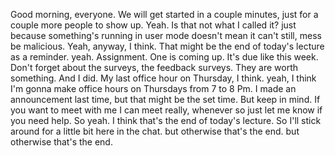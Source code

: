 Good morning, everyone. We will get started in a couple minutes, just
for a couple more people to show up.
Yeah.
Is that not what I called it?
just because something's running in user mode doesn't mean it can't still, mess be malicious.
Yeah, anyway, I think. That might be the end of today's lecture as a reminder.
yeah. Assignment. One is coming up. It's due like this week. Don't forget about the
surveys, the feedback surveys. They are worth something.
And I did. My last office hour on Thursday, I think.
yeah, I think I'm gonna make office hours on Thursdays from 7 to 8 Pm.
I made an announcement last time, but
that might be the set time. But
keep in mind. If you want to meet with me I can meet really, whenever so
just let me know if you need help. So yeah.
I think that's the end of today's lecture. So I'll stick around for a little bit here in the chat.
but otherwise that's the end.
but otherwise that's the end.
